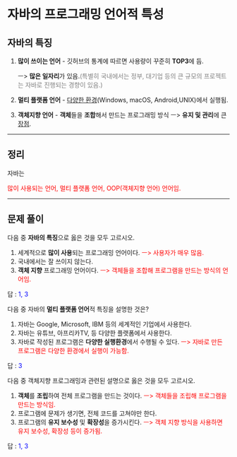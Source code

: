 # 자바의 프로그래밍 언어적 특성

## 자바의 특징

1. **많이 쓰이는 언어** - 깃허브의 통계에 따르면 사용량이 꾸준히 **TOP3**에 듬. 

   ㅡ> **많은 일자리**가 있음.<span style="color:gray">(특별히 국내에서는 정부, 대기업 등의 큰 규모의 프로젝트는 자바로 진행되는 경향이 있음.)</span>

2. **멀티 플랫폼 언어** - <u>다양한 환경</u>(Windows, macOS, Android,UNIX)에서 실행됨.

3. **객체지향 언어** - **객체**들을 **조합**해서 만드는 프로그래밍 방식 ㅡ> **유지 및 관리**에 큰 <u>장점</u>. 

---

## 정리

자바는

<span style="color:red">많이 사용되는 언어, 멀티 플랫폼 언어, OOP(객체지향 언어) 언어임.</span>

---

## 문제 풀이

다음 중 **자바의 특징**으로 옳은 것을 모두 고르시오.

1. 세계적으로 **많이 사용**되는 프로그래밍 언어이다. <span style="color:red">ㅡ> 사용자가 매우 많음.</span>
2. 국내에서는 잘 쓰이지 않는다.
3. **객체 지향** 프로그래밍 언어이다. <span style="color:red">ㅡ> 객체들을 조합해 프로그램을 만드는 방식의 언어임.</span>

답 : <span style="color:blue">1, 3</span>

다음 중 자바의 **멀티 플랫폼 언어**적 특징을 설명한 것은?

1. 자바는 Google, Microsoft, IBM 등의 세계적인 기업에서 사용한다.
2. 자바는 유튜브, 아프리카TV, 등 다양한 플랫폼에서 사용한다.
3. 자바로 작성된 프로그램은 **다양한 실행환경**에서 수행될 수 있다. <span style="color:red">ㅡ> 자바로 만든 프로그램은 다양한 환경에서 실행이 가능함.</span>

답 : <span style="color:blue">3</span>

다음 중 객체지향 프로그래밍과 관련된 설명으로 옳은 것을 모두 고르시오.

1. **객체**를 **조립**하여 전체 프로그램을 만드는 것이다. <span style="color:red">ㅡ> 객체들을 조립해 프로그램을 만드는 방식임.</span>
2. 프로그램에 문제가 생기면, 전체 코드를 고쳐야만 한다.
3. 프로그램의 **유지 보수성** 및 **확장성**을 증가시킨다. <span style="color:red">ㅡ> 객체 지향 방식을 사용하면 유지 보수성, 확장성 등이 증가됨.</span>

답 : <span style="color:blue">1, 3</span>